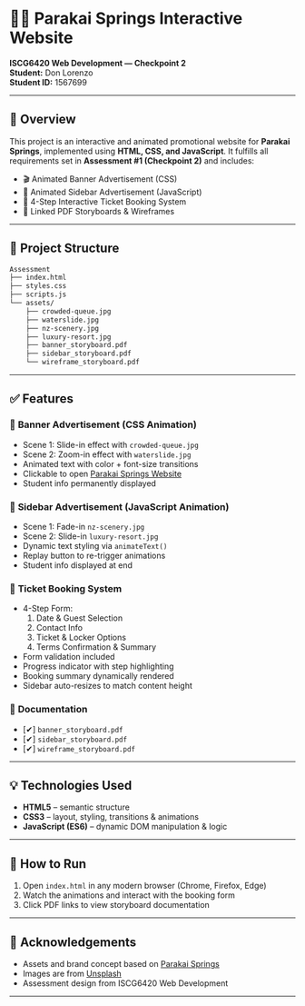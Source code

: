 # 🏊‍♂️ Parakai Springs Interactive Website  
**ISCG6420 Web Development — Checkpoint 2**  
**Student:** Don Lorenzo  
**Student ID:** 1567699

---

## 📌 Overview

This project is an interactive and animated promotional website for **Parakai Springs**, implemented using **HTML, CSS, and JavaScript**. It fulfills all requirements set in **Assessment #1 (Checkpoint 2)** and includes:

- 🎬 Animated Banner Advertisement (CSS)
- 🧭 Animated Sidebar Advertisement (JavaScript)
- 🧾 4-Step Interactive Ticket Booking System
- 📎 Linked PDF Storyboards & Wireframes

---

## 📁 Project Structure

```bash
Assessment
├── index.html
├── styles.css 
├── scripts.js 
└── assets/
    ├── crowded-queue.jpg
    ├── waterslide.jpg
    ├── nz-scenery.jpg
    ├── luxury-resort.jpg
    ├── banner_storyboard.pdf
    ├── sidebar_storyboard.pdf
    └── wireframe_storyboard.pdf
```
---

## ✅ Features

### 🔹 **Banner Advertisement** (CSS Animation)
- Scene 1: Slide-in effect with `crowded-queue.jpg`
- Scene 2: Zoom-in effect with `waterslide.jpg`
- Animated text with color + font-size transitions
- Clickable to open [Parakai Springs Website](https://www.parakaisprings.co.nz/)
- Student info permanently displayed

### 🔹 **Sidebar Advertisement** (JavaScript Animation)
- Scene 1: Fade-in `nz-scenery.jpg`
- Scene 2: Slide-in `luxury-resort.jpg`
- Dynamic text styling via `animateText()`
- Replay button to re-trigger animations
- Student info displayed at end

### 🔹 **Ticket Booking System**
- 4-Step Form:
  1. Date & Guest Selection
  2. Contact Info
  3. Ticket & Locker Options
  4. Terms Confirmation & Summary
- Form validation included
- Progress indicator with step highlighting
- Booking summary dynamically rendered
- Sidebar auto-resizes to match content height

### 🔹 **Documentation**
- [✔] `banner_storyboard.pdf`
- [✔] `sidebar_storyboard.pdf`
- [✔] `wireframe_storyboard.pdf`

---

## 💡 Technologies Used

- **HTML5** – semantic structure
- **CSS3** – layout, styling, transitions & animations
- **JavaScript (ES6)** – dynamic DOM manipulation & logic

---

## 🧪 How to Run

1. Open `index.html` in any modern browser (Chrome, Firefox, Edge)
2. Watch the animations and interact with the booking form
3. Click PDF links to view storyboard documentation

---

## 🙌 Acknowledgements

- Assets and brand concept based on [Parakai Springs](https://www.parakaisprings.co.nz/)
- Images are from [Unsplash](https://unsplash.com)
- Assessment design from ISCG6420 Web Development

---
